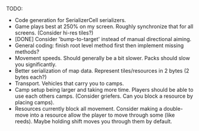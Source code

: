 TODO:
- Code generation for SerializerCell serializers.
- Game plays best at 250% on my screen. Roughly synchronize that for all screens. (Consider hi-res tiles?)
- [DONE] Consider 'bump-to-target' instead of manual directional aiming.
- General coding: finish root level method first then implement missing methods?
- Movement speeds. Should generally be a bit slower. Packs should slow you significantly.
- Better serialization of map data. Represent tiles/resources in 2 bytes (2 bytes each?)
- Transport. Vehicles that carry you to camps. 
- Camp setup being larger and taking more time. Players should be able to use each others camps. (Consider griefers. Can you block a resource by placing camps).
- Resources currently block all movement. Consider making a double-move into a resource allow the player to move through some (like reeds). Maybe holding shift moves you through them by default.